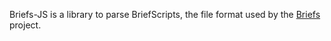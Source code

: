 Briefs-JS is a library to parse BriefScripts, the file format used by the [Briefs](https://github.com/capttaco/Briefs/) project.

